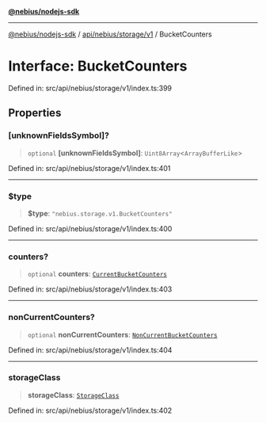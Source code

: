 [**@nebius/nodejs-sdk**](../../../../../README.md)

---

[@nebius/nodejs-sdk](../../../../../README.md) / [api/nebius/storage/v1](../README.md) / BucketCounters

# Interface: BucketCounters

Defined in: src/api/nebius/storage/v1/index.ts:399

## Properties

### \[unknownFieldsSymbol\]?

> `optional` **\[unknownFieldsSymbol\]**: `Uint8Array`\<`ArrayBufferLike`\>

Defined in: src/api/nebius/storage/v1/index.ts:401

---

### $type

> **$type**: `"nebius.storage.v1.BucketCounters"`

Defined in: src/api/nebius/storage/v1/index.ts:400

---

### counters?

> `optional` **counters**: [`CurrentBucketCounters`](CurrentBucketCounters.md)

Defined in: src/api/nebius/storage/v1/index.ts:403

---

### nonCurrentCounters?

> `optional` **nonCurrentCounters**: [`NonCurrentBucketCounters`](NonCurrentBucketCounters.md)

Defined in: src/api/nebius/storage/v1/index.ts:404

---

### storageClass

> **storageClass**: [`StorageClass`](../type-aliases/StorageClass.md)

Defined in: src/api/nebius/storage/v1/index.ts:402
